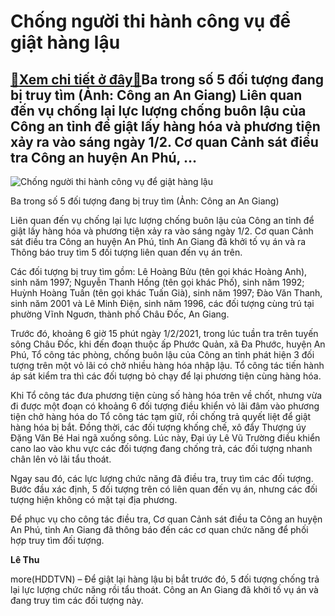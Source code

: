Chống người thi hành công vụ để giật hàng lậu
=============================================

[:gift:Xem chi tiết ở đây:gift:](https://hddtvn.com/chong-nguoi-thi-hanh-cong-vu-de-giat-hang-lau/)Ba trong số 5 đối tượng đang bị truy tìm (Ảnh: Công an An Giang) Liên quan đến vụ chống lại lực lượng chống buôn lậu của Công an tỉnh để giật lấy hàng hóa và phương tiện xảy ra vào sáng ngày 1/2. Cơ quan Cảnh sát điều tra Công an huyện An Phú, …
-----------------------------------------------------------------------------------------------------------------------------------------------------------------------------------------------------------------------------------------------------





![Chống người thi hành công vụ để giật hàng lậu](https://hddtvn.com/wp-content/uploads/2021/02/34315823.jpg "Chống người thi hành công vụ để giật hàng lậu")


Ba trong số 5 đối tượng đang bị truy tìm (Ảnh: Công an An Giang)



Liên quan đến vụ chống lại lực lượng chống buôn lậu của Công an tỉnh để giật lấy hàng hóa và phương tiện xảy ra vào sáng ngày 1/2. Cơ quan Cảnh sát điều tra Công an huyện An Phú, tỉnh An Giang đã khởi tố vụ án và ra Thông báo truy tìm 5 đối tượng liên quan đến vụ án trên.


Các đối tượng bị truy tìm gồm: Lê Hoàng Bửu (tên gọi khác Hoàng Anh), sinh năm 1997; Nguyễn Thanh Hồng (tên gọi khác Phố), sinh năm 1992; Huỳnh Hoàng Tuấn (tên gọi khác Tuấn Già), sinh năm 1997; Đào Văn Thanh, sinh năm 2001 và Lê Minh Điện, sinh năm 1996, các đối tượng cùng trú tại phường Vĩnh Nguơn, thành phố Châu Đốc, An Giang.


Trước đó, khoảng 6 giờ 15 phút ngày 1/2/2021, trong lúc tuần tra trên tuyến sông Châu Đốc, khi đến đoạn thuộc ấp Phước Quản, xã Đa Phước, huyện An Phú, Tổ công tác phòng, chống buôn lậu của Công an tỉnh phát hiện 3 đối tượng trên một vỏ lãi có chở nhiều hàng hóa nhập lậu. Tổ công tác tiến hành áp sát kiểm tra thì các đối tượng bỏ chạy để lại phương tiện cùng hàng hóa.


Khi Tổ công tác đưa phương tiện cùng số hàng hóa trên về chốt, nhưng vừa đi được một đoạn có khoảng 6 đối tượng điều khiển vỏ lãi đâm vào phương tiện chở hàng hóa do Tổ công tác tạm giữ, rồi chống trả quyết liệt để giật hàng hóa bị bắt. Đồng thời, các đối tượng khống chế, xô đẩy Thượng úy Đặng Văn Bé Hai ngã xuống sông. Lúc này, Đại úy Lê Vũ Trường điều khiển cano lao vào khu vực các đối tượng đang chống trả, các đối tượng nhanh chân lên vỏ lãi tẩu thoát.


Ngay sau đó, các lực lượng chức năng đã điều tra, truy tìm các đối tượng. Bước đầu xác định, 5 đối tượng trên có liên quan đến vụ án, nhưng các đối tượng hiện không có mặt tại địa phương.


Để phục vụ cho công tác điều tra, Cơ quan Cảnh sát điều ta Công an huyện An Phú, tỉnh An Giang đã thông báo đến các cơ quan chức năng để phối hợp truy tìm đối tượng.




**Lê Thu**



more(HDDTVN) – Để giật lại hàng lậu bị bắt trước đó, 5 đối tượng chống trả lại lực lượng chức năng rồi tẩu thoát. Công an An Giang đã khởi tố vụ án và đang truy tìm các đối tượng này.

